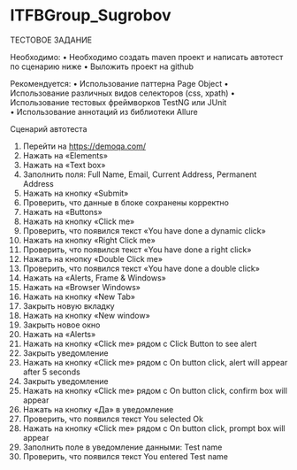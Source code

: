 ﻿# ITFBGroup_Sugrobov
ТЕСТОВОЕ ЗАДАНИЕ 

Необходимо: 
•    Необходимо создать maven проект и написать автотест по сценарию ниже 
•    Выложить проект на github 
 
Рекомендуется: 
•    Использование паттерна Page Object
•    Использование различных видов селекторов (css, xpath) 
•    Использование тестовых фреймворков TestNG или JUnit  
•    Использование аннотаций из библиотеки Allure 

Сценарий автотеста 
1.	Перейти на https://demoqa.com/
2.	Нажать на «Elements»
3.	Нажать на «Text box»
4.	Заполнить поля: Full Name, Email, Current Address, Permanent Address
5.	Нажать на кнопку «Submit»
6.	Проверить, что данные в блоке сохранены корректно
7.	Нажать на «Buttons»
8.	Нажать на кнопку «Click me»
9.	Проверить, что появился текст «You have done a dynamic click»
10.	Нажать на кнопку «Right Click me»
11.	Проверить, что появился текст «You have done a right click»
12.	Нажать на кнопку «Double Click me»
13.	Проверить, что появился текст «You have done a double click»
14.	Нажать на «Alerts, Frame & Windows»
15.	Нажать на «Browser Windows»
16.	Нажать на кнопку «New Tab»
17.	Закрыть новую вкладку
18.	Нажать на кнопку «New window»
19.	 Закрыть новое окно
20.	Нажать на «Alerts»
21.	Нажать на кнопку «Click me»  рядом с Click Button to see alert
22.	Закрыть уведомление
23.	Нажать на кнопку «Click me»  рядом с On button click, alert will appear after 5 seconds
24.	Закрыть уведомление
25.	Нажать на кнопку «Click me»  рядом с On button click, confirm box will appear
26.	Нажать на кнопку «Да» в уведомление
27.	Проверить, что появился текст You selected Ok
28.	Нажать на кнопку «Click me»  рядом с On button click, prompt box will appear
29.	Заполнить поле в уведомление данными: Test name
30.	Проверить, что появился текст You entered Test name



